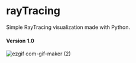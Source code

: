 # rayTracing
Simple RayTracing visualization made with Python.

#### Version 1.0 ####
![ezgif com-gif-maker (2)](https://user-images.githubusercontent.com/54554621/165008223-0fb9deb8-cfd2-4e9c-baef-50a7f0bca25a.gif)

